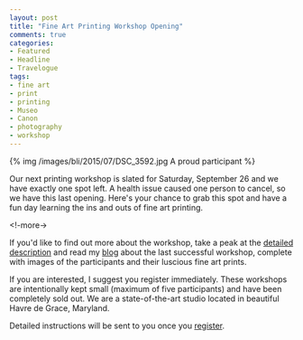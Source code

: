 ```yaml
---
layout: post
title: "Fine Art Printing Workshop Opening"
comments: true
categories:
- Featured
- Headline
- Travelogue
tags:
- fine art
- print
- printing
- Museo
- Canon
- photography
- workshop
---
```


{% img /images/bli/2015/07/DSC_3592.jpg A proud participant %}

Our next printing workshop is slated for Saturday, September 26 and we have exactly one spot left. A health issue caused one person to cancel, so we have this last opening. Here's your chance to grab this spot and have a fun day learning the ins and outs of fine art printing.

<!-more->

If you'd like to find out more about the workshop, take a peak at the [detailed description](http://www.lesterpickerphoto.com/workshops/upcoming-workshops.html) and read my [blog](http://www.lesterpickerphoto.com/2015/07/13/print-workshop/) about the last successful workshop, complete with images of the participants and their luscious fine art prints.

If you are interested, I suggest you register immediately. These workshops are intentionally kept small (maximum of five participants) and have been completely sold out. We are a state-of-the-art studio located in beautiful Havre de Grace, Maryland. 

Detailed instructions will be sent to you once you [register](http://shop.lesterpickerphoto.com/page/803). 

